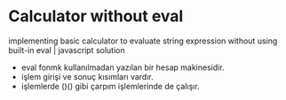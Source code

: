 # Calculator without eval
implementing basic calculator to evaluate string expression without using built-in eval | javascript solution

* eval fonmk kullanılmadan yazılan bir hesap makinesidir.
* işlem girişi ve sonuç kısımları vardır.
* işlemlerde ()() gibi çarpım işlemlerinde de çalışır.
